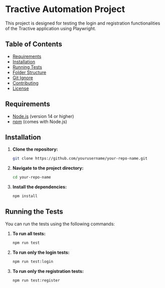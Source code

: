 # Tractive Automation Project

This project is designed for testing the login and registration functionalities of the Tractive application using Playwright.

## Table of Contents

- [Requirements](#requirements)
- [Installation](#installation)
- [Running Tests](#running-tests)
- [Folder Structure](#folder-structure)
- [Git Ignore](#git-ignore)
- [Contributing](#contributing)
- [License](#license)

## Requirements

- [Node.js](https://nodejs.org/) (version 14 or higher)
- [npm](https://www.npmjs.com/) (comes with Node.js)

## Installation

1. **Clone the repository:**

   ```bash
   git clone https://github.com/yourusername/your-repo-name.git

2. **Navigate to the project directory:**
   ```bash
   cd your-repo-name

3. **Install the dependencies:**
   ```bash
   npm install

## Running the Tests
You can run the tests using the following commands:

1. **To run all tests:**
   ```bash
   npm run test

2. **To run only the login tests:**
   ```bash
   npm run test:login

3. **To run only the registration tests:**
   ```bash
   npm run test:register